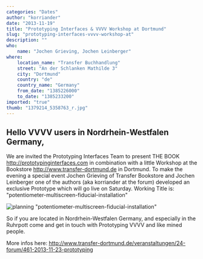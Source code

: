 ```yaml
---
categories: "Dates"
author: "korriander"
date: "2013-11-19"
title: "Prototyping Interfaces & VVVV Workshop at Dortmund"
slug: "prototyping-interfaces-vvvv-workshop-at"
description: ""
who: 
    name: "Jochen Grieving, Jochen Leinberger"
where: 
    location_name: "Transfer Buchhandlung"
    street: "An der Schlanken Mathilde 3"
    city: "Dortmund"
    country: "de"
    country_name: "Germany"
    from_date: "1385226000"
    to_date: "1385233200"
imported: "true"
thumb: "1379214_5358763_r.jpg"
---
```



##  Hello VVVV users in Nordrhein-Westfalen Germany,
We are invited the Prototyping Interfaces Team to present THE BOOK <http://prototypinginterfaces.com> in combination with a little Workshop at the Bookstore <http://www.transfer-dortmund.de> in Dortmund.
To make the evening a special event Jochen Grieving of Transfer Bookstore and Jochen Leinberger one of the authors (aka korriander at the forum) developed an exclusive Prototype which will go live on Saturday. Working Title is: "potentiometer-multiscreen-fiducial-installation"

![planning &quot;potentiometer-multiscreen-fiducial-installation&quot;](1379214_5358763_r.jpg) 

So if you are located in Nordrhein-Westfalen Germany, and especially in the Ruhrpott come and get in touch with Prototyping VVVV and like mined people.

More infos here: http://www.transfer-dortmund.de/veranstaltungen/24-forum/461-2013-11-23-prototyping